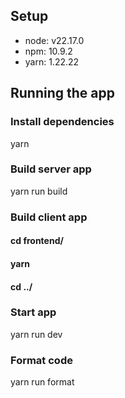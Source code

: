 ## Setup

- node: v22.17.0
- npm: 10.9.2
- yarn: 1.22.22

## Running the app

### Install dependencies

yarn

### Build server app

yarn run build

### Build client app

#### cd frontend/

#### yarn

#### cd ../

### Start app

yarn run dev

### Format code

yarn run format
